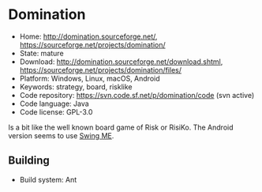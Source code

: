 # Domination

- Home: http://domination.sourceforge.net/, https://sourceforge.net/projects/domination/
- State: mature
- Download: http://domination.sourceforge.net/download.shtml, https://sourceforge.net/projects/domination/files/
- Platform: Windows, Linux, macOS, Android
- Keywords: strategy, board, risklike
- Code repository: https://svn.code.sf.net/p/domination/code (svn active)
- Code language: Java
- Code license: GPL-3.0

Is a bit like the well known board game of Risk or RisiKo.
The Android version seems to use [Swing ME](https://sourceforge.net/projects/swingme/).

## Building

- Build system: Ant


